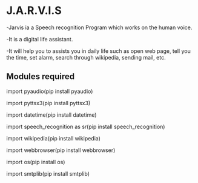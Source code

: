 # J.A.R.V.I.S
-Jarvis ia a Speech recognition Program which works on the human voice.

-It is a digital life assistant.

-It will help you to assists you in daily life such as open web page, tell you the time, set alarm, search through wikipedia, sending mail, etc.

## Modules required
  import pyaudio(pip install pyaudio)
  
  import pyttsx3(pip install pyttsx3)
  
  import datetime(pip install datetime)
  
  import speech_recognition as sr(pip install speech_recognition)
  
  import wikipedia(pip install wikipedia)
  
  import webbrowser(pip install webbrowser)
  
  import os(pip install os)
  
  import smtplib(pip install smtplib)
  

